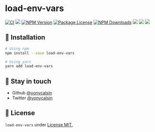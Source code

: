 # load-env-vars

[![CI](https://github.com/yonycalsin/load-env-vars/actions/workflows/main.yml/badge.svg)](https://github.com/yonycalsin/load-env-vars/actions/workflows/main.yml)
<a href="https://github.com/yonycalsin/load-env-vars"><img src="https://img.shields.io/spiget/stars/1000?color=brightgreen&label=Star&logo=github" /></a>
<a href="https://www.npmjs.com/load-env-vars" target="_blank">
<img src="https://img.shields.io/npm/v/load-env-vars" alt="NPM Version" /></a>
<a href="https://www.npmjs.com/load-env-vars" target="_blank">
<img src="https://img.shields.io/npm/l/load-env-vars" alt="Package License" /></a>
<a href="https://www.npmjs.com/load-env-vars" target="_blank">
<img src="https://img.shields.io/npm/dm/load-env-vars" alt="NPM Downloads" /></a>
<a href="https://github.com/yonycalsin/load-env-vars"><img src="https://img.shields.io/badge/Github%20Page-load.env.vars-yellow?style=flat-square&logo=github" /></a>
<a href="https://github.com/yonycalsin"><img src="https://img.shields.io/badge/Author-Yony%20Calsin-blueviolet?style=flat-square&logo=appveyor" /></a>
<a href="https://twitter.com/yonycalsin" target="_blank">
<img src="https://img.shields.io/twitter/follow/yonycalsin.svg?style=social&label=Follow"></a>

## 🍉 Installation

```bash
# Using npm
npm install --save load-env-vars

# Using yarn
yarn add load-env-vars
```

## 🎩 Stay in touch

- Github [@yonycalsin](https://github.com/yonycalsin)
- Twitter [@yonycalsin](https://twitter.com/yonycalsin)

## 📜 License

`load-env-vars` under [License MIT.](LICENSE)
